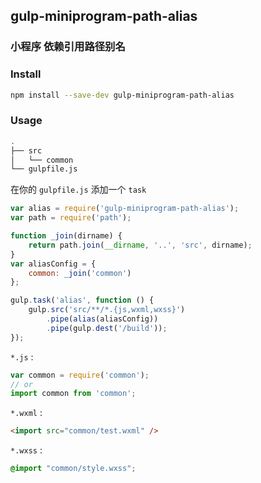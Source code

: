 ## gulp-miniprogram-path-alias

### 小程序 依赖引用路径别名

### Install
``` bash
npm install --save-dev gulp-miniprogram-path-alias
```

### Usage

``` bash
.
├── src 
│   └── common
└── gulpfile.js
```

在你的 `gulpfile.js` 添加一个 `task`
``` js
var alias = require('gulp-miniprogram-path-alias');
var path = require('path');

function _join(dirname) {
    return path.join(__dirname, '..', 'src', dirname);
}
var aliasConfig = {
    common: _join('common')
};

gulp.task('alias', function () {
    gulp.src('src/**/*.{js,wxml,wxss}')
        .pipe(alias(aliasConfig))
        .pipe(gulp.dest('/build'));
});
```
`*.js` :
``` js
var common = require('common');
// or
import common from 'common';
```
`*.wxml` :
``` html
<import src="common/test.wxml" />
```
`*.wxss` :
``` css
@import "common/style.wxss";
```
